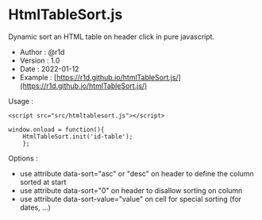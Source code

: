 # HtmlTableSort.js
Dynamic sort an HTML table on header click in pure javascript.

- Author  : @r1d
- Version : 1.0 
- Date    : 2022-01-12
- Example : [https://r1d.github.io/htmlTableSort.js/](https://r1d.github.io/htmlTableSort.js/)

Usage : 

```
<script src="src/htmltablesort.js"></script>

window.onload = function(){
    HtmlTableSort.init('id-table');
    };
```

Options :

- use attribute data-sort="asc" or "desc" on <th> header to define the column sorted at start
- use attribute data-sort="0" on <th> header to disallow sorting on column
- use attribute data-sort-value="value" on <td> cell for special sorting (for dates, ...)
